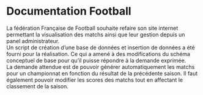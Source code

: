 # Documentation Football

La fédération Française de Football souhaite refaire son site internet permettant la visualisation des matchs ainsi que leur gestion depuis un panel administrateur.  
Un script de création d’une base de données et insertion de données a été fourni pour la réalisation. Ce qui a amené à des modifications du schéma conceptuel de base pour qu’il puisse répondre à la demande exprimée.  
La demande attendue est de pouvoir générer automatiquement les matchs pour un championnat en fonction du résultat de la précédente saison. Il faut également pouvoir modifier les scores des matchs tout en affectant le classement de la saison.

